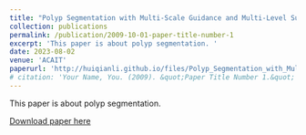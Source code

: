 ```yaml
---
title: "Polyp Segmentation with Multi-Scale Guidance and Multi-Level Supervision"
collection: publications
permalink: /publication/2009-10-01-paper-title-number-1
excerpt: 'This paper is about polyp segmentation. '
date: 2023-08-02
venue: 'ACAIT'
paperurl: 'http://huiqianli.github.io/files/Polyp_Segmentation_with_Multi_Scale_Guidance_and_Multi_Level_Supervision.pdf'
# citation: 'Your Name, You. (2009). &quot;Paper Title Number 1.&quot; <i>Journal 1</i>. 1(1).'
---
```

This paper is about polyp segmentation. 

[Download paper here](http://academicpages.github.io/files/Polyp_Segmentation_with_Multi_Scale_Guidance_and_Multi_Level_Supervision.pdf)